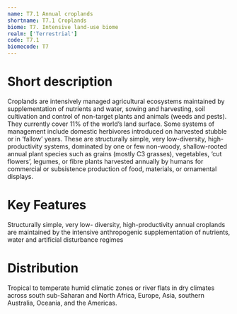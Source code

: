 ```yaml
---
name: T7.1 Annual croplands
shortname: T7.1 Croplands
biome: T7. Intensive land-use biome
realm: ['Terrestrial']
code: T7.1
biomecode: T7
---
```

# Short description

Croplands are intensively managed agricultural ecosystems maintained by supplementation of nutrients and water, sowing and harvesting, soil cultivation and control of non-target plants and animals (weeds and pests). They currently cover 11% of the world’s land surface. Some systems of management include domestic herbivores introduced on harvested stubble or in ‘fallow’ years. These are structurally simple, very low-diversity, high-productivity systems, dominated by one or few non-woody, shallow-rooted annual plant species such as grains (mostly C3 grasses), vegetables, ‘cut flowers’, legumes, or fibre plants harvested annually by humans for commercial or subsistence production of food, materials, or ornamental displays.

# Key Features

Structurally simple, very low- diversity, high-productivity annual croplands are maintained by the intensive anthropogenic supplementation of nutrients, water and artificial disturbance regimes

# Distribution

Tropical to temperate humid climatic zones or river flats in dry climates across south sub-Saharan and North Africa, Europe, Asia, southern Australia, Oceania, and the Americas.
